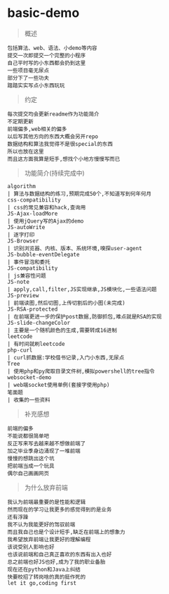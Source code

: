 **basic-demo**
====
>概述

	包括算法、web、语法、小demo等内容
	提交一次即提交一个完整的小程序
	自己平时写的小东西都会扔到这里
	一些项目毫无尿点
	部分下了一些功夫
	踏踏实实写点小东西玩玩

>约定

	每次提交均会更新readme作为功能简介
	不定期更新
	前端偏多,web相关的偏多
	以后写其他方向的东西大概会另开repo
	数据结构和算法我觉得不是很special的东西
	所以也放在这里
	而且这方面我算是短手,想找个小地方慢慢写而已

>功能简介(持续完成中)

	algorithm		
	| 算法与数据结构的练习,预期完成50个,不知道写到何年何月
	css-compatibility		
	| css的常见兼容和hack,查询用
	JS-Ajax-loadMore 		
	| 使用jQuery写的Ajax的demo
	JS-autoWrite
	| 逐字打印
	JS-Browser
	| 识别浏览器、内核、版本、系统环境,嗅探user-agent
	JS-bubble-eventDelegate	
	| 事件冒泡和委托
	JS-compatibility		
	| js兼容性问题
	JS-note					
	| apply,call,filter,JS实现继承,JS模块化,一些语法问题
	JS-preview
	| 前端读图,然后切图,上传切割后的小图(未完成)
	JS-RSA-protected
	| 在前端更进一步的保护post数据,防御抓包,难点就是RSA的实现
	JS-slide-changeColor	
	| 主要是一个随机颜色的生成,需要转成16进制
	leetcode
	| 有时间就刷leetcode
	php-curl				
	| curl抓数据:学校借书记录,入门小东西,无尿点
	Tree
	| 使用php和py爬取目录文件树,模拟powershell的tree指令
	websocket-demo			
	| web端socket使用单例(套接字使用php)
	笔面题
	| 收集的一些资料

>补充感想
	
	前端的偏多
	不能说都很简单吧
	反正写来写去越来越不想做前端了
	加之毕业季身边涌现了一堆前端
	慢慢的想跳出这个坑
	把前端当成一个玩具
	偶尔自己画画网页

>为什么放弃前端
	
	我认为前端最重要的是性能和逻辑
	然而现在的学习让我更多的感觉得到的是业务
	还有浮躁
	我不认为我能更好的驾驭前端
	而且我自己也是个设计短手,缺乏在前端上的想象力
	我希望放弃前端让我更好的理解编程
	该说受别人影响也好
	也该说前端和自己真正喜欢的东西有出入也好
	总之前端也好JS也好,成为了我的职业备胎
	现在还在python和Java上纠结
	快要校招了转岗啥的真的挺作死的
	let it go,coding first